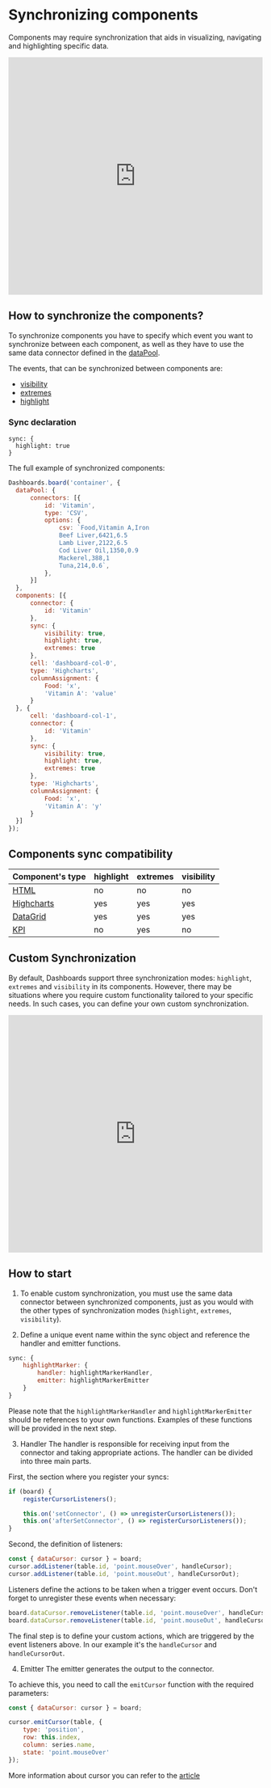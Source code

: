 Synchronizing components
===

Components may require synchronization that aids in visualizing, navigating
and highlighting specific data.

<iframe style="width: 100%; height: 470px; border: none;" src=https://www.highcharts.com/samples/embed/dashboards/demo/minimal allow="fullscreen"></iframe>

## How to synchronize the components?
To synchronize components you have to specify which event you want to synchronize between each component, as well as they have to use the same data connector defined in the [dataPool](https://www.highcharts.com/docs/dashboards/data-handling).

The events, that can be synchronized between components are:
* [visibility](https://jsfiddle.net/gh/get/library/pure/highcharts/highcharts/tree/master/samples/dashboards/component-options/sync-visibility/)
* [extremes](https://jsfiddle.net/gh/get/library/pure/highcharts/highcharts/tree/master/samples/dashboards/demo/sync-extremes/)
* [highlight](https://jsfiddle.net/gh/get/library/pure/highcharts/highcharts/tree/master/samples/dashboards/component-options/sync-highlight/)

### Sync declaration
```
sync: {
  highlight: true
}
```

The full example of synchronized components:

```js
Dashboards.board('container', {
  dataPool: {
      connectors: [{
          id: 'Vitamin',
          type: 'CSV',
          options: {
              csv: `Food,Vitamin A,Iron
              Beef Liver,6421,6.5
              Lamb Liver,2122,6.5
              Cod Liver Oil,1350,0.9
              Mackerel,388,1
              Tuna,214,0.6`,
          },
      }]
  },    
  components: [{
      connector: {
          id: 'Vitamin'
      },
      sync: {
          visibility: true,
          highlight: true,
          extremes: true
      },
      cell: 'dashboard-col-0',
      type: 'Highcharts',
      columnAssignment: {
          Food: 'x',
          'Vitamin A': 'value'
      }
  }, {
      cell: 'dashboard-col-1',
      connector: {
          id: 'Vitamin'
      },
      sync: {
          visibility: true,
          highlight: true,
          extremes: true
      },
      type: 'Highcharts',
      columnAssignment: {
          Food: 'x',
          'Vitamin A': 'y'
      }
  }]
});
```

## Components sync compatibility

|Component's type|highlight|extremes|visibility
|---|---|---|---|
|[HTML](https://www.highcharts.com/docs/dashboards/html-component)|no|no|no
|[Highcharts](https://www.highcharts.com/docs/dashboards/highcharts-component)|yes|yes|yes
|[DataGrid](https://www.highcharts.com/docs/dashboards/datagrid-component)|yes|yes|yes
|[KPI](https://www.highcharts.com/docs/dashboards/kpi-component)|no|yes|no

## Custom Synchronization
By default, Dashboards support three synchronization modes: `highlight`, `extremes` and `visibility`
in its components. However, there may be situations where you require custom functionality tailored to your specific needs. In such cases, you can define your own custom synchronization.

<iframe style="width: 100%; height: 470px; border: none;" src=https://www.highcharts.com/samples/embed/dashboards/component-options/custom-sync/ allow="fullscreen"></iframe>

## How to start
1. To enable custom synchronization, you must use the same data connector between synchronized components, just as you would with the other types of synchronization modes (`highlight`, `extremes`, `visibility`).

2. Define a unique event name within the sync object and reference the handler and emitter functions.

```js
sync: {
    highlightMarker: {
        handler: highlightMarkerHandler,
        emitter: highlightMarkerEmitter
    }
}
```

Please note that the `highlightMarkerHandler` and `highlightMarkerEmitter` should be references to your own functions. Examples of these functions will be provided in the next step.

3. Handler
The handler is responsible for receiving input from the connector and taking appropriate actions. The handler can be divided into three main parts.

First, the section where you register your syncs:

```js
if (board) {
    registerCursorListeners();

    this.on('setConnector', () => unregisterCursorListeners());
    this.on('afterSetConnector', () => registerCursorListeners());
}
```

Second, the definition of listeners:

```js
const { dataCursor: cursor } = board;
cursor.addListener(table.id, 'point.mouseOver', handleCursor);
cursor.addListener(table.id, 'point.mouseOut', handleCursorOut);
```

Listeners define the actions to be taken when a trigger event occurs.
Don't forget to unregister these events when necessary:

```js
board.dataCursor.removeListener(table.id, 'point.mouseOver', handleCursor);
board.dataCursor.removeListener(table.id, 'point.mouseOut', handleCursorOut);
```

The final step is to define your custom actions, which are triggered by the event listeners above.
In our example it's the `handleCursor` and `handleCursorOut`.

4. Emitter
The emitter generates the output to the connector.

To achieve this, you need to call the `emitCursor` function with the required parameters:

```js
const { dataCursor: cursor } = board;

cursor.emitCursor(table, {
    type: 'position',
    row: this.index,
    column: series.name,
    state: 'point.mouseOver'
});
```

More information about cursor you can refer to the [article](https://www.highcharts.com/docs/dashboards/data-handling)
